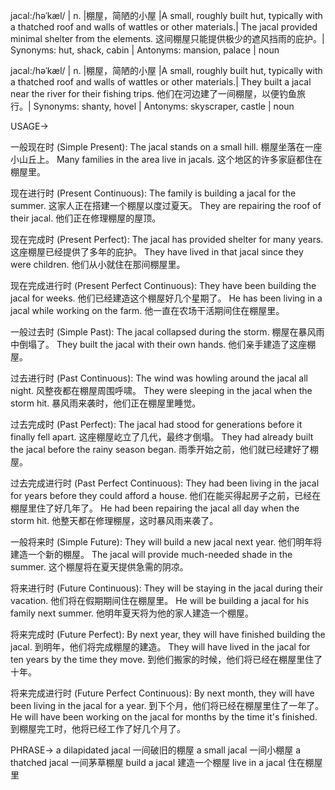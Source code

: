 jacal:/həˈkæl/ | n. |棚屋，简陋的小屋 |A small, roughly built hut, typically with a thatched roof and walls of wattles or other materials.|  The jacal provided minimal shelter from the elements.  这间棚屋只能提供极少的遮风挡雨的庇护。| Synonyms: hut, shack, cabin | Antonyms: mansion, palace | noun

jacal:/həˈkæl/ | n. |棚屋，简陋的小屋 |A small, roughly built hut, typically with a thatched roof and walls of wattles or other materials.|  They built a jacal near the river for their fishing trips. 他们在河边建了一间棚屋，以便钓鱼旅行。| Synonyms: shanty, hovel | Antonyms: skyscraper, castle | noun


USAGE->

一般现在时 (Simple Present):
The jacal stands on a small hill.  棚屋坐落在一座小山丘上。
Many families in the area live in jacals.  这个地区的许多家庭都住在棚屋里。

现在进行时 (Present Continuous):
The family is building a jacal for the summer. 这家人正在搭建一个棚屋以度过夏天。
They are repairing the roof of their jacal.  他们正在修理棚屋的屋顶。

现在完成时 (Present Perfect):
The jacal has provided shelter for many years.  这座棚屋已经提供了多年的庇护。
They have lived in that jacal since they were children.  他们从小就住在那间棚屋里。

现在完成进行时 (Present Perfect Continuous):
They have been building the jacal for weeks.  他们已经建造这个棚屋好几个星期了。
He has been living in a jacal while working on the farm. 他一直在农场干活期间住在棚屋里。

一般过去时 (Simple Past):
The jacal collapsed during the storm.  棚屋在暴风雨中倒塌了。
They built the jacal with their own hands.  他们亲手建造了这座棚屋。

过去进行时 (Past Continuous):
The wind was howling around the jacal all night.  风整夜都在棚屋周围呼啸。
They were sleeping in the jacal when the storm hit.  暴风雨来袭时，他们正在棚屋里睡觉。

过去完成时 (Past Perfect):
The jacal had stood for generations before it finally fell apart.  这座棚屋屹立了几代，最终才倒塌。
They had already built the jacal before the rainy season began.  雨季开始之前，他们就已经建好了棚屋。

过去完成进行时 (Past Perfect Continuous):
They had been living in the jacal for years before they could afford a house.  他们在能买得起房子之前，已经在棚屋里住了好几年了。
He had been repairing the jacal all day when the storm hit.  他整天都在修理棚屋，这时暴风雨来袭了。

一般将来时 (Simple Future):
They will build a new jacal next year.  他们明年将建造一个新的棚屋。
The jacal will provide much-needed shade in the summer.  这个棚屋将在夏天提供急需的阴凉。

将来进行时 (Future Continuous):
They will be staying in the jacal during their vacation.  他们将在假期期间住在棚屋里。
He will be building a jacal for his family next summer.  他明年夏天将为他的家人建造一个棚屋。

将来完成时 (Future Perfect):
By next year, they will have finished building the jacal.  到明年，他们将完成棚屋的建造。
They will have lived in the jacal for ten years by the time they move.  到他们搬家的时候，他们将已经在棚屋里住了十年。

将来完成进行时 (Future Perfect Continuous):
By next month, they will have been living in the jacal for a year.  到下个月，他们将已经在棚屋里住了一年了。
He will have been working on the jacal for months by the time it's finished.  到棚屋完工时，他将已经工作了好几个月了。


PHRASE->
a dilapidated jacal  一间破旧的棚屋
a small jacal  一间小棚屋
a thatched jacal  一间茅草棚屋
build a jacal  建造一个棚屋
live in a jacal  住在棚屋里
